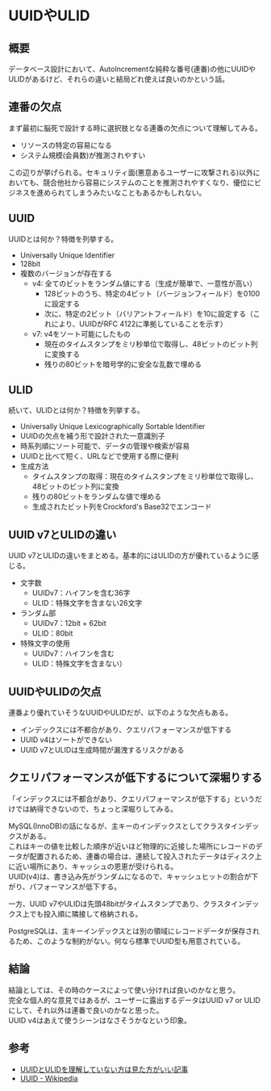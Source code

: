 # UUIDやULID

## 概要

データベース設計において、AutoIncrementな純粋な番号(連番)の他にUUIDやULIDがあるけど、それらの違いと結局どれ使えば良いのかという話。

## 連番の欠点

まず最初に脳死で設計する時に選択肢となる連番の欠点について理解してみる。

- リソースの特定の容易になる
- システム規模(会員数)が推測されやすい

この辺りが挙げられる。セキュリティ面(悪意あるユーザーに攻撃される)以外においても、競合他社から容易にシステムのことを推測されやすくなり、優位にビジネスを進められてしまうみたいなこともあるかもしれない。

## UUID

UUIDとは何か？特徴を列挙する。

- Universally Unique Identifier
- 128bit
- 複数のバージョンが存在する
  - v4: 全てのビットをランダム値にする（生成が簡単で、一意性が高い）
    - 128ビットのうち、特定の4ビット（バージョンフィールド）を0100に設定する
    - 次に、特定の2ビット（バリアントフィールド）を10に設定する（これにより、UUIDがRFC 4122に準拠していることを示す）
  - v7: v4をソート可能にしたもの
    - 現在のタイムスタンプをミリ秒単位で取得し、48ビットのビット列に変換する
    - 残りの80ビットを暗号学的に安全な乱数で埋める
  
## ULID

続いて、ULIDとは何か？特徴を列挙する。

- Universally Unique Lexicographically Sortable Identifier
- UUIDの欠点を補う形で設計された一意識別子
- 時系列順にソート可能で、データの管理や検索が容易
- UUIDと比べて短く、URLなどで使用する際に便利
- 生成方法
  - タイムスタンプの取得：現在のタイムスタンプをミリ秒単位で取得し、48ビットのビット列に変換
  - 残りの80ビットをランダムな値で埋める
  - 生成されたビット列をCrockford's Base32でエンコード

## UUID v7とULIDの違い

UUID v7とULIDの違いをまとめる。基本的にはULIDの方が優れているように感じる。

- 文字数
  - UUIDv7：ハイフンを含む36字
  - ULID：特殊文字を含まない26文字
- ランダム部
  - UUIDv7：12bit + 62bit
  - ULID：80bit
- 特殊文字の使用
  - UUIDv7：ハイフンを含む
  - ULID：特殊文字を含まない）

## UUIDやULIDの欠点

連番より優れていそうなUUIDやULIDだが、以下のような欠点もある。

- インデックスには不都合があり、クエリパフォーマンスが低下する
- UUID v4はソートができない
- UUID v7とULIDは生成時間が漏洩するリスクがある

## クエリパフォーマンスが低下するについて深堀りする

「インデックスには不都合があり、クエリパフォーマンスが低下する」というだけでは納得できないので、ちょっと深堀りしてみる。

MySQL(InnoDB)の話になるが、主キーのインデックスとしてクラスタインデックスがある。  
これはキーの値を比較した順序が近いほど物理的に近接した場所にレコードのデータが配置されるため、連番の場合は、連続して投入されたデータはディスク上に近い場所にあり、キャッシュの恩恵が受けられる。  
UUID(v4)は、書き込み先がランダムになるので、キャッシュヒットの割合が下がり、パフォーマンスが低下する。

一方、UUID v7やULIDは先頭48bitがタイムスタンプであり、クラスタインデックス上でも投入順に隣接して格納される。

PostgreSQLは、主キーインデックスとは別の領域にレコードデータが保存されるため、このような制約がない。何なら標準でUUID型も用意されている。

## 結論

結論としては、その時のケースによって使い分ければ良いのかなと思う。  
完全な個人的な意見ではあるが、ユーザーに露出するデータはUUID v7 or ULIDにして、それ以外は連番で良いのかなと思った。  
UUID v4はあえて使うシーンはなさそうかなという印象。

## 参考

- [UUIDとULIDを理解していない方は見た方がいい記事](https://zenn.dev/kazu1/articles/e8a668d1d27d6b)
- [UUID - Wikipedia](https://ja.wikipedia.org/wiki/UUID)